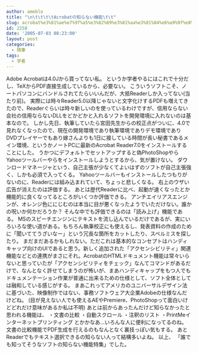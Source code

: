 ```yaml
---
author: ameblo
title: "\n\t\t\t\tAcrobatの知らない機能\t\t"
slug: acrobat%e3%81%ae%e7%9f%a5%e3%82%89%e3%81%aa%e3%81%84%e6%a9%9f%e8%83%bd
id: 2258
date: '2005-07-03 08:23:00'
layout: post
categories:
  - 随筆
tags:
  - 学者
---
```


Adobe Acrobatは4.0Jから買ってない私。 というか学者やるにはこれで十分だし、TeXからPDF直接生成しているから、必要ない。 こういうソフトこそ、ノートパソコンにバンドルされてたらいいんだが、大抵Readerしか入ってない(当たり前)。 実際には時々Reader5.0以降じゃないと文字化けするPDFも増えてきたので、Readerぐらいは時々新しいのを使っているわけですが、信用ならない会社の信用ならないDLLをどかどかと入れるソフトを開発環境に入れないのは基本なので。 しかし先日、執筆していたら宮田先生からの校正点がついに、4.0で見れなくなったので、現在の開発環境であり執筆環境でありデモ環境でありDVDプレイヤーでもあり嫁さんよりも1日に接している時間が長い秘書であるメイン環境、というかノートPCに最新のAcrobat Reader7.0をインストールすることにした。 うかつにデフォルトでセットアップすると偽PhotoShopやらYahooツールバーやらをインストールしようとするから、気が置けない。 ダウンロードマネージャという、自己主張が少なくてよいはずのソフトが自己主張強く、しかも必須で入ってくる。 Yahooツールバーもインストールしたつもりがないのに、Readerには組み込まれていて、ちょっと悲しくなる。 右上のウザい広告が消えたのは評価する。 あとは歴代Readerに比べ、起動が速くなったとか機能的に良くなってるところがいくつか評価できる。 アンチエイリアスエンジンが、オレンジ色ににじむのは本当に目が悪くなったようでいただけない。誰かの呪いか何かだろうか？ そんな中でも評価できるのは「読み上げ」機能である。 MSのスピーチエンジンにテキストを流し込んでいるだけであるが、実にいろいろな使い道がある。もちろん執筆校正にも使えるし、発表資料の作成のために「聞いててうざいなー」という冗長な箇所をカットしたり、スペルミスを探したり。 まだまだあるかもしれない。ただこれは基本的なコンセプトはハンディキャップ向けのUIであると思う。新しく追加された「アクセンシビリティ」関連機能などとの連携がまさにそれ。AcrobatのHTMLドキュメント機能は常々いらないと思っていたが「アクセンシビリティをチェック」なんてコマンドがあるだけで、なんとなく許せてしまうのが怖いが、まあハンディキャップをもつ人でもドキュメンテーション作業が普通に出来るための仕様として、ソフト全体としては融和している感じがする。 まあこれってアメリカのユニバーサルデザイン法に基づいた、映像制作ではない、事務ソフトウェア大企業Adobeの仕様なんだけどね。 (目が見えない人でも使えるAEやPremiere、PhotoShopって面白いけどどれだけ意味があるか私は不明) あとは前からあったんだけど知らなかったと思われる機能は、 ・文書の比較 ・自動スクロール ・注釈のリスト ・PrintMeインターネットプリンティング とかかなあ…いろんな人に便利になってるのね。 文書の比較機能でPDF生成を行えるのもなんとなく裏技っぽい気もする。 あとReaderでもテキスト選択できるの知らない人って結構多いよね。 以上、 「誰でも知ってそうなソフトの知らない機能特集」でした。